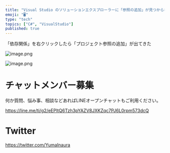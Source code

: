 ```yaml
---
title: "Visual Studio のソリューションエクスプローラーに「参照の追加」が見つからない"
emoji: "🖥"
type: "tech"
topics: ["C#", "VisualStudio"]
published: true
---
```


「依存関係」を右クリックしたら「プロジェクト参照の追加」が出てきた

![image.png](https://qiita-image-store.s3.ap-northeast-1.amazonaws.com/0/89618/113139b0-cfeb-5e30-f6b2-9c0854b5071c.png)

![image.png](https://qiita-image-store.s3.ap-northeast-1.amazonaws.com/0/89618/7a009020-720a-823b-9ba0-a53921115cbb.png)


# チャットメンバー募集


何か質問、悩み事、相談などあればLINEオープンチャットもご利用ください。

https://line.me/ti/g2/eEPltQ6Tzh3pYAZV8JXKZqc7PJ6L0rpm573dcQ


# Twitter

https://twitter.com/YumaInaura

